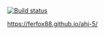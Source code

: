 [![Build status](https://ci.appveyor.com/api/projects/status/bhkx6d60v8y9ud56?svg=true)](https://ci.appveyor.com/project/ferfox88/ahj-5)

https://ferfox88.github.io/ahj-5/